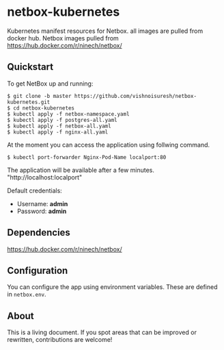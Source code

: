 # netbox-kubernetes
Kubernetes manifest resources for Netbox.  all images are pulled from docker hub. Netbox images pulled from https://hub.docker.com/r/ninech/netbox/


## Quickstart

To get NetBox up and running:

```
$ git clone -b master https://github.com/vishnoisuresh/netbox-kubernetes.git
$ cd netbox-kubernetes
$ kubectl apply -f netbox-namespace.yaml
$ kubectl apply -f postgres-all.yaml
$ kubectl apply -f netbox-all.yaml
$ kubectl apply -f nginx-all.yaml
```

At the moment you can access the application using follwing command. 
```
$ kubectl port-forwarder Nginx-Pod-Name localport:80
```
The application will be available after a few minutes.
"http://localhost:localport"


Default credentials:

* Username: **admin**
* Password: **admin**

## Dependencies
https://hub.docker.com/r/ninech/netbox/

## Configuration

You can configure the app using environment variables. These are defined in `netbox.env`.



## About
This is a living document. If you spot areas that can be improved or rewritten, contributions are welcome! 
